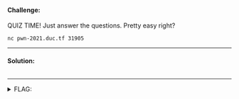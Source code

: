 #### Challenge:

QUIZ TIME! Just answer the questions. Pretty easy right?

`nc pwn-2021.duc.tf 31905`

---

#### Solution:

```bash
```

---

<details><summary>FLAG:</summary>

```
DUCTF{you_aced_the_quiz!_have_a_gold_star_champion}
```

</details>
<br/>
